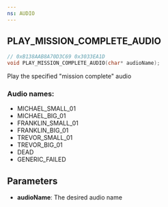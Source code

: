```yaml
---
ns: AUDIO
---
```

## PLAY_MISSION_COMPLETE_AUDIO

```c
// 0xB138AAB8A70D3C69 0x3033EA1D
void PLAY_MISSION_COMPLETE_AUDIO(char* audioName);
```

Play the specified "mission complete" audio

### Audio names:
- MICHAEL_SMALL_01 
- MICHAEL_BIG_01
- FRANKLIN_SMALL_01
- FRANKLIN_BIG_01
- TREVOR_SMALL_01
- TREVOR_BIG_01
- DEAD
- GENERIC_FAILED

## Parameters
* **audioName**: The desired audio name